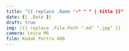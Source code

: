 ```yaml
---
title: "{{ replace .Name "-" " " | title }}"
date: {{ .Date }}
draft: true
img: /{{ replace .File.Path ".md" ".jpg" }}
camera: Leica M6
film: Kodak Portra 400
---
```

